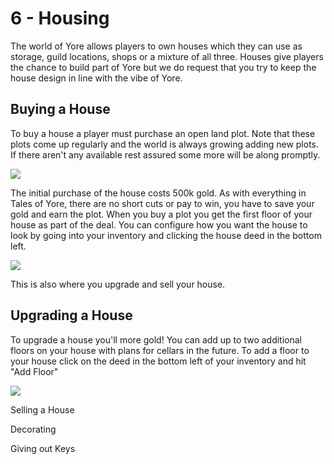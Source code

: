 # 6 - Housing
The world of Yore allows players to own houses which they can use as storage, guild locations, shops or a mixture of all three. Houses give players the chance to build part of Yore but we do request that you try to keep the house design in line with the vibe of Yore.

## Buying a House

To buy a house a player must purchase an open land plot. Note that these plots come up regularly and the world is always growing adding new plots. If there aren't any available rest assured some more will be along promptly. 

![]({{DOC_PATH}}6cd5b146343b3e5712a7d2338723026b.png)

The initial purchase of the house costs 500k gold. As with everything in Tales of Yore, there are no short cuts or pay to win, you have to save your gold and earn the plot. When you buy a plot you get the first floor of your house as part of the deal. You can configure how you want the house to look by going into your inventory and clicking the house deed in the bottom left.

![]({{DOC_PATH}}96ec5b0dffedb3206fc50fa736de0360.png)

This is also where you upgrade and sell your house.

## Upgrading a House

To upgrade a house you'll more gold! You can add up to two additional floors on your house with plans for cellars in the future. To add a floor to your house click on the deed in the bottom left of your inventory and hit "Add Floor"

![]({{DOC_PATH}}a4bf044321eb8c46d07f186d714e49c0.png)

Selling a House

Decorating

Giving out Keys
